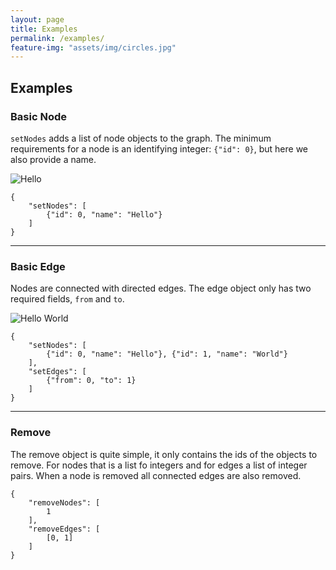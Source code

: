 ```yaml
---
layout: page
title: Examples
permalink: /examples/
feature-img: "assets/img/circles.jpg"
---
```


## Examples
### Basic Node
`setNodes` adds a list of node objects to the graph.
The minimum requirements for a node is an identifying integer: `{"id": 0}`, but here we also provide a name.

![Hello](/voog/assets/img/hello.png)
```
{
    "setNodes": [
        {"id": 0, "name": "Hello"}
    ]
}
```
---
### Basic Edge
Nodes are connected with directed edges. The edge object only has two required fields, `from` and `to`.

![Hello World](/voog/assets/img/hello_world.png)
```
{
    "setNodes": [
        {"id": 0, "name": "Hello"}, {"id": 1, "name": "World"}
    ],
    "setEdges": [
        {"from": 0, "to": 1}
    ]
}
```
---
### Remove
The remove object is quite simple, it only contains the ids of the objects to remove. For nodes that is a list fo integers and
for edges a list of integer pairs. When a node is removed all connected edges are also removed.

```
{
    "removeNodes": [
        1
    ],
    "removeEdges": [
        [0, 1]
    ]
}
```
